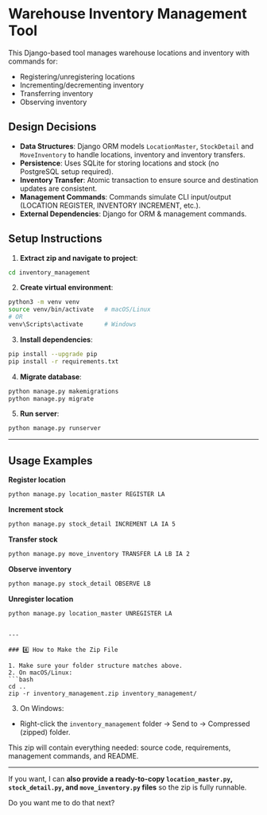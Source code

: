 # Warehouse Inventory Management Tool

This Django-based tool manages warehouse locations and inventory with commands for:

- Registering/unregistering locations
- Incrementing/decrementing inventory
- Transferring inventory
- Observing inventory

## Design Decisions

- **Data Structures**: Django ORM models `LocationMaster`, `StockDetail` and `MoveInventory` to handle locations, inventory and inventory transfers.
- **Persistence**: Uses SQLite for storing locations and stock (no PostgreSQL setup required).
- **Inventory Transfer**: Atomic transaction to ensure source and destination updates are consistent.
- **Management Commands**: Commands simulate CLI input/output (LOCATION REGISTER, INVENTORY INCREMENT, etc.).
- **External Dependencies**: Django for ORM & management commands.

## Setup Instructions

1. **Extract zip and navigate to project**:
```bash
cd inventory_management
````

2. **Create virtual environment**:

```bash
python3 -m venv venv
source venv/bin/activate   # macOS/Linux
# OR
venv\Scripts\activate      # Windows
```

3. **Install dependencies**:

```bash
pip install --upgrade pip
pip install -r requirements.txt
```

4. **Migrate database**:

```bash
python manage.py makemigrations
python manage.py migrate
```

5. **Run server**:

```bash
python manage.py runserver
```

---

## Usage Examples

**Register location**

```bash
python manage.py location_master REGISTER LA
```

**Increment stock**

```bash
python manage.py stock_detail INCREMENT LA IA 5
```

**Transfer stock**

```bash
python manage.py move_inventory TRANSFER LA LB IA 2
```

**Observe inventory**

```bash
python manage.py stock_detail OBSERVE LB
```

**Unregister location**

```bash
python manage.py location_master UNREGISTER LA
```

````

---

### 4️⃣ How to Make the Zip File

1. Make sure your folder structure matches above.  
2. On macOS/Linux:
```bash
cd ..
zip -r inventory_management.zip inventory_management/
````

3. On Windows:

* Right-click the `inventory_management` folder → Send to → Compressed (zipped) folder.

This zip will contain everything needed: source code, requirements, management commands, and README.

---

If you want, I can **also provide a ready-to-copy `location_master.py`, `stock_detail.py`, and `move_inventory.py` files** so the zip is fully runnable.

Do you want me to do that next?
